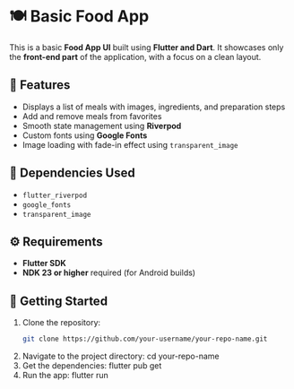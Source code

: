 # 🍽️ Basic Food App

This is a basic **Food App UI** built using **Flutter and Dart**. It showcases only the **front-end part** of the application, with a focus on a clean layout.

## 📱 Features

- Displays a list of meals with images, ingredients, and preparation steps
- Add and remove meals from favorites
- Smooth state management using **Riverpod**
- Custom fonts using **Google Fonts**
- Image loading with fade-in effect using `transparent_image`

## 🧩 Dependencies Used

- `flutter_riverpod`
- `google_fonts`
- `transparent_image`

## ⚙️ Requirements

- **Flutter SDK**
- **NDK 23 or higher** required (for Android builds)

## 🚀 Getting Started

1. Clone the repository:
   ```bash
   git clone https://github.com/your-username/your-repo-name.git
2. Navigate to the project directory:
   cd your-repo-name
3. Get the dependencies:
   flutter pub get
4. Run the app:
   flutter run
